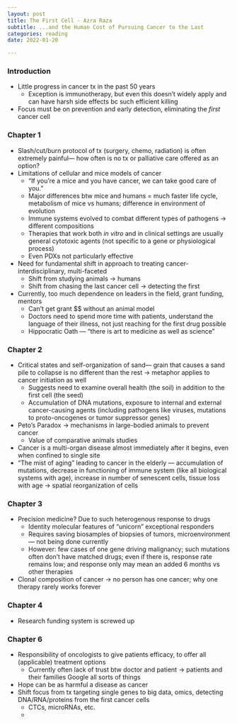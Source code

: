 ```yaml
---
layout: post
title: The First Cell - Azra Raza
subtitle: ...and the Human Cost of Pursuing Cancer to the Last
categories: reading
date: 2022-01-20

---
```



### Introduction

- Little progress in cancer tx in the past 50 years
    - Exception is immunotherapy, but even this doesn’t widely apply and can have harsh side effects bc such efficient killing
- Focus must be on prevention and early detection, eliminating the *first* cancer cell

### Chapter 1

- Slash/cut/burn protocol of tx (surgery, chemo, radiation) is often extremely painful— how often is no tx or palliative care offered as an option?
- Limitations of cellular and mice models of cancer
    - “If you’re a mice and you have cancer, we can take good care of you.”
    - Major differences btw mice and humans = much faster life cycle, metabolism of mice vs humans; difference in environment of evolution
    - Immune systems evolved to combat different types of pathogens → different compositions
    - Therapies that work both *in vitro* and in clinical settings are usually general cytotoxic agents (not specific to a gene or physiological process)
    - Even PDXs not particularly effective
- Need for fundamental shift in approach to treating cancer- interdisciplinary, multi-faceted
    - Shift from studying animals → humans
    - Shift from chasing the last cancer cell → detecting the first
- Currently, too much dependence on leaders in the field, grant funding, mentors
    - Can’t get grant $$ without an animal model
    - Doctors need to spend more time with patients, understand the language of their illness, not just reaching for the first drug possible
    - Hippocratic Oath — “there is art to medicine as well as science”

### Chapter 2

- Critical states and self-organization of sand— grain that causes a sand pile to collapse is no different than the rest → metaphor applies to cancer initiation as well
    - Suggests need to examine overall health (the soil) in addition to the first cell (the seed)
    - Accumulation of DNA mutations, exposure to internal and external cancer-causing agents (including pathogens like viruses, mutations to proto-oncogenes or tumor suppressor genes)
- Peto’s Paradox → mechanisms in large-bodied animals to prevent cancer
    - Value of comparative animals studies
- Cancer is a multi-organ disease almost immediately after it begins, even when confined to single site
- “The mist of aging” leading to cancer in the elderly — accumulation of mutations, decrease in functioning of immune system (like all biological systems with age), increase in number of senescent cells, tissue loss with age → spatial reorganization of cells

### Chapter 3

- Precision medicine? Due to such heterogenous response to drugs
    - Identity molecular features of “unicorn” exceptional responders
    - Requires saving biosamples of biopsies of tumors, microenvironment— not being done currently
    - However: few cases of one gene driving malignancy; such mutations often don’t have matched drugs; even if there is, response rate remains low; and response only may mean an added 6 months vs other therapies
- Clonal composition of cancer → no person has one cancer; why one therapy rarely works forever

### Chapter 4

- Research funding system is screwed up

### Chapter 6

- Responsibility of oncologists to give patients efficacy, to offer all (applicable) treatment options
    - Currently often lack of trust btw doctor and patient → patients and their families Google all sorts of things
- Hope can be as harmful a disease as cancer
- Shift focus from tx targeting single genes to big data, omics, detecting DNA/RNA/proteins from the first cancer cells
    - CTCs, microRNAs, etc.
    -
